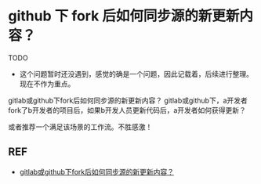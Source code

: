 
# github 下 fork 后如何同步源的新更新内容？

TODO

- 这个问题暂时还没遇到，感觉的确是一个问题，因此记载着，后续进行整理。现在不作为重点。


gitlab或github下fork后如何同步源的新更新内容？
gitlab或github下，a开发者fork了b开发者的项目后，如果b开发人员更新代码后，a开发者如何获得更新？

或者推荐一个满足该场景的工作流。不胜感激！




## REF

- [gitlab或github下fork后如何同步源的新更新内容？](https://www.zhihu.com/question/28676261)
